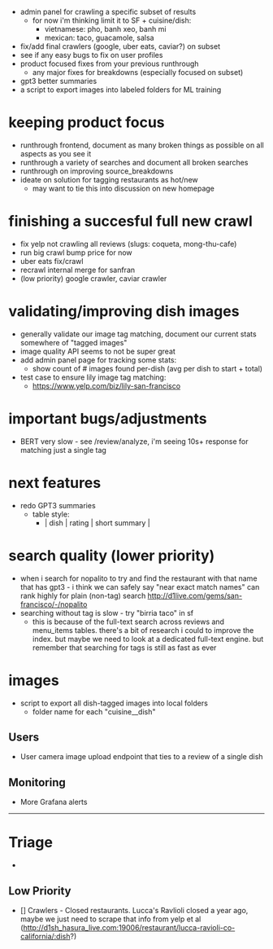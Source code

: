   - admin panel for crawling a specific subset of results
    - for now i'm thinking limit it to SF + cuisine/dish:
      - vietnamese: pho, banh xeo, banh mi
      - mexican: taco, guacamole, salsa
  - fix/add final crawlers (google, uber eats, caviar?) on subset
  - see if any easy bugs to fix on user profiles
- product focused fixes from your previous runthrough
  - any major fixes for breakdowns (especially focused on subset)
- gpt3 better summaries
- a script to export images into labeled folders for ML training

# keeping product focus

- runthrough frontend, document as many broken things as possible on all aspects as you see it
- runthrough a variety of searches and document all broken searches
- runthrough on improving source_breakdowns
- ideate on solution for tagging restaurants as hot/new
  - may want to tie this into discussion on new homepage

# finishing a succesful full new crawl

- fix yelp not crawling all reviews (slugs: coqueta, mong-thu-cafe)
- run big crawl bump price for now
- uber eats fix/crawl
- recrawl internal merge for sanfran
- (low priority) google crawler, caviar crawler

# validating/improving dish images

- generally validate our image tag matching, document our current stats somewhere of "tagged images"
- image quality API seems to not be super great
- add admin panel page for tracking some stats:
  - show count of # images found per-dish (avg per dish to start + total)
- test case to ensure lily image tag matching:
  - https://www.yelp.com/biz/lily-san-francisco

# important bugs/adjustments

- BERT very slow - see /review/analyze, i'm seeing 10s+ response for matching just a single tag

# next features

- redo GPT3 summaries
  - table style:
    - | dish | rating | short summary |

# search quality (lower priority)
- when i search for nopalito to try and find the restaurant with that name that has gpt3 - i think we can safely say "near exact match names" can rank highly for plain (non-tag) search http://d1live.com/gems/san-francisco/-/nopalito
- searching without tag is slow - try "birria taco" in sf
  - this is because of the full-text search across reviews and menu_items tables. there's a bit of research i could to improve the index. but maybe we need to look at a dedicated full-text engine. but remember that searching for tags is still as fast as ever

# images

- script to export all dish-tagged images into local folders
  - folder name for each "cuisine__dish"

## Users

- User camera image upload endpoint that ties to a review of a single dish

## Monitoring

- More Grafana alerts

---

# Triage
-
## Low Priority

- [] Crawlers - Closed restaurants. Lucca's Ravlioli closed a year ago, maybe we just need to scrape that info from yelp et al (http://d1sh_hasura_live.com:19006/restaurant/lucca-ravioli-co-california/:dish?)
